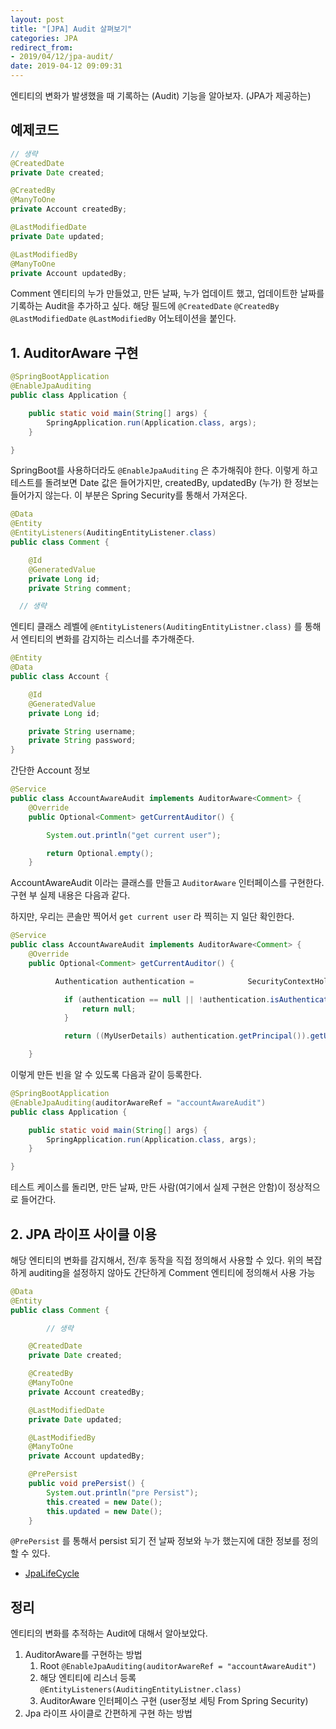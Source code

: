```yaml
---
layout: post
title: "[JPA] Audit 살펴보기"
categories: JPA
redirect_from: 
- 2019/04/12/jpa-audit/
date: 2019-04-12 09:09:31
---
```


 엔티티의 변화가 발생했을 때 기록하는 (Audit) 기능을 알아보자. (JPA가 제공하는)

## 예제코드

```java
// 생략
@CreatedDate
private Date created;

@CreatedBy
@ManyToOne
private Account createdBy;

@LastModifiedDate
private Date updated;

@LastModifiedBy
@ManyToOne
private Account updatedBy;

```

Comment 엔티티의 누가 만들었고, 만든 날짜, 누가 업데이트 했고, 업데이트한 날짜를 기록하는 Audit을 추가하고 싶다. 해당 필드에 `@CreatedDate` `@CreatedBy` `@LastModifiedDate` `@LastModifiedBy` 어노테이션을 붙인다.

## 1\. AuditorAware 구현

```java
@SpringBootApplication
@EnableJpaAuditing
public class Application {

    public static void main(String[] args) {
        SpringApplication.run(Application.class, args);
    }

}
```

SpringBoot를 사용하더라도 `@EnableJpaAuditing` 은 추가해줘야 한다. 이렇게 하고 테스트를 돌려보면 Date 값은 들어가지만, createdBy, updatedBy (누가) 한 정보는 들어가지 않는다. 이 부분은 Spring Security를 통해서 가져온다.

```java
@Data
@Entity
@EntityListeners(AuditingEntityListener.class)
public class Comment {

    @Id
    @GeneratedValue
    private Long id;
    private String comment;

  // 생략
```

엔티티 클래스 레벨에 `@EntityListeners(AuditingEntityListner.class)` 를 통해서 엔티티의 변화를 감지하는 리스너를 추가해준다.

```java
@Entity
@Data
public class Account {

    @Id
    @GeneratedValue
    private Long id;

    private String username;
    private String password;
}
```

간단한 Account 정보

```java
@Service
public class AccountAwareAudit implements AuditorAware<Comment> {
    @Override
    public Optional<Comment> getCurrentAuditor() {

        System.out.println("get current user");

        return Optional.empty();
    }
```

AccountAwareAudit 이라는 클래스를 만들고 `AuditorAware` 인터페이스를 구현한다. 구현 부 실제 내용은 다음과 같다.

하지만, 우리는 콘솔만 찍어서 `get current user` 라 찍히는 지 일단 확인한다.

```java
@Service
public class AccountAwareAudit implements AuditorAware<Comment> {
    @Override
    public Optional<Comment> getCurrentAuditor() {

          Authentication authentication =            SecurityContextHolder.getContext().getAuthentication();

            if (authentication == null || !authentication.isAuthenticated()) {
                return null;
            }

            return ((MyUserDetails) authentication.getPrincipal()).getUser();

    }
```

이렇게 만든 빈을 알 수 있도록 다음과 같이 등록한다.

```java
@SpringBootApplication
@EnableJpaAuditing(auditorAwareRef = "accountAwareAudit")
public class Application {

    public static void main(String[] args) {
        SpringApplication.run(Application.class, args);
    }

}
```

테스트 케이스를 돌리면, 만든 날짜, 만든 사람(여기에서 실제 구현은 안함)이 정상적으로 들어간다.

## 2\. JPA 라이프 사이클 이용

해당 엔티티의 변화를 감지해서, 전/후 동작을 직접 정의해서 사용할 수 있다. 위의 복잡하게 auditing을 설정하지 않아도 간단하게 Comment 엔티티에 정의해서 사용 가능

```java
@Data
@Entity
public class Comment {

        // 생략 

    @CreatedDate
    private Date created;

    @CreatedBy
    @ManyToOne
    private Account createdBy;

    @LastModifiedDate
    private Date updated;

    @LastModifiedBy
    @ManyToOne
    private Account updatedBy;

    @PrePersist
    public void prePersist() {
        System.out.println("pre Persist");
        this.created = new Date();
        this.updated = new Date();
    }
```

`@PrePersist` 를 통해서 persist 되기 전 날짜 정보와 누가 했는지에 대한 정보를 정의할 수 있다.

- [JpaLifeCycle](https://www.objectdb.com/java/jpa/persistence/advanced)

## 정리

엔티티의 변화를 추적하는 Audit에 대해서 알아보았다.

1. AuditorAware를 구현하는 방법
   1. Root `@EnableJpaAuditing(auditorAwareRef = "accountAwareAudit")`
   2. 해당 엔티티에 리스너 등록 `@EntityListeners(AuditingEntityListner.class)`
   3. AuditorAware 인터페이스 구현 (user정보 세팅 From Spring Security)
2. Jpa 라이프 사이클로 간편하게 구현 하는 방법